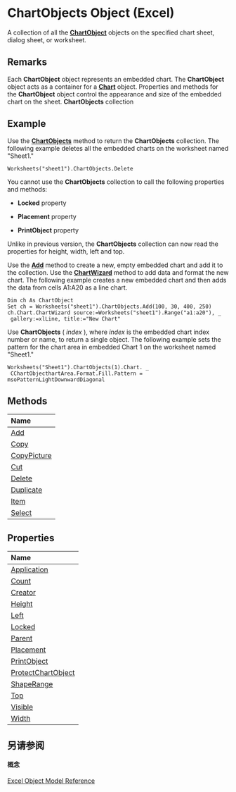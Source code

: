 
# ChartObjects Object (Excel)

A collection of all the  **[ChartObject](b546e6f2-7ac6-2dea-eba2-f98f68f3df65.md)** objects on the specified chart sheet, dialog sheet, or worksheet.


## Remarks

Each  **ChartObject** object represents an embedded chart. The **ChartObject** object acts as a container for a **[Chart](179c32ce-49bd-6f36-ea12-89fb5443f3ea.md)** object. Properties and methods for the **ChartObject** object control the appearance and size of the embedded chart on the sheet. **ChartObjects** collection


## Example

Use the  **[ChartObjects](234cab0e-a8a2-2174-8881-39b5fb37c743.md)** method to return the **ChartObjects** collection. The following example deletes all the embedded charts on the worksheet named "Sheet1."


```
Worksheets("sheet1").ChartObjects.Delete
```

You cannot use the  **ChartObjects** collection to call the following properties and methods:


-  **Locked** property
    
-  **Placement** property
    
-  **PrintObject** property
    


Unlike in previous version, the  **ChartObjects** collection can now read the properties for height, width, left and top.

Use the  **[Add](46f28b34-83a5-b3d9-c19b-a1dc8e05dff7.md)** method to create a new, empty embedded chart and add it to the collection. Use the **[ChartWizard](c47588d9-6969-d6bb-cbbc-4941198d78b4.md)** method to add data and format the new chart. The following example creates a new embedded chart and then adds the data from cells A1:A20 as a line chart.




```
Dim ch As ChartObject 
Set ch = Worksheets("sheet1").ChartObjects.Add(100, 30, 400, 250) 
ch.Chart.ChartWizard source:=Worksheets("sheet1").Range("a1:a20"), _ 
 gallery:=xlLine, title:="New Chart"
```

Use  **ChartObjects** ( _index_ ), where _index_ is the embedded chart index number or name, to return a single object. The following example sets the pattern for the chart area in embedded Chart 1 on the worksheet named "Sheet1."




```
Worksheets("Sheet1").ChartObjects(1).Chart. _ 
 CChartObjecthartArea.Format.Fill.Pattern = msoPatternLightDownwardDiagonal 
```


## Methods



|**Name**|
|:-----|
|[Add](46f28b34-83a5-b3d9-c19b-a1dc8e05dff7.md)|
|[Copy](66e30b0c-a304-00fa-e573-e975c530c46c.md)|
|[CopyPicture](df79e18c-624b-424d-cd3e-d9432ed87aac.md)|
|[Cut](842104f6-4317-8cac-5dd2-2ce2b1071052.md)|
|[Delete](a39fca6c-1b6a-5693-b554-37788ec193c7.md)|
|[Duplicate](085e07e1-7b08-befb-1351-b9de3df26ddc.md)|
|[Item](0dbc6680-73ee-73a8-c3d8-f05faf6dd596.md)|
|[Select](ef89d037-34d4-3c17-edb7-352b52e5ae4b.md)|

## Properties



|**Name**|
|:-----|
|[Application](2ff0a431-a796-e1c6-d15d-7e70aba1e426.md)|
|[Count](28d3d9fd-cf58-8b95-3f14-c336bcee1bb5.md)|
|[Creator](8cfd1fc7-b6a8-5d1a-9dc8-58ca5521d3a8.md)|
|[Height](a0801e22-cd20-9750-a69a-121be0fd9749.md)|
|[Left](9d9b8505-3d6b-f37f-b35c-0a092721fe7a.md)|
|[Locked](6d9fc386-3dcc-c52f-d590-2749dac2378f.md)|
|[Parent](4c5453db-8e90-1ae0-2fb2-990c1d336f20.md)|
|[Placement](954e98e5-8b88-6918-3cbd-f8e982c0a47e.md)|
|[PrintObject](310a4571-e5e4-14c8-56a0-6d70a59f4588.md)|
|[ProtectChartObject](e0685fbd-84a5-36c4-a5ab-06127937f2c8.md)|
|[ShapeRange](4813fce5-ad3f-861c-d6dc-63fb617ed4da.md)|
|[Top](260fb609-ca58-61f8-44a9-d3183d7937f1.md)|
|[Visible](c7e1fad7-1ed3-d76b-f637-2dfda5fe9b53.md)|
|[Width](835cb1e6-937c-de90-af37-309b9bebb070.md)|

## 另请参阅


#### 概念


[Excel Object Model Reference](11ea8598-8a20-92d5-f98b-0da04263bf2c.md)